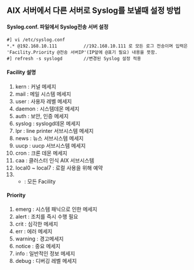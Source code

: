 ## AIX 서버에서 다른 서버로 Syslog를 보낼때 설정 방법
#### Syslog.conf. 파일에서 Syslog전송 서버 설정
```
#] vi /etc/syslog.conf
*.* @192.168.10.111          //192.168.10.111 로 모든 로그 전송이며 입력은 'Facility.Priority @전송 서버IP'(IP앞에 @표기 필요) 내용을 뜻함.
#] refresh -s syslogd        //변경된 Syslog 설정 적용
```
#### Facility 설명
1) kern : 커널 메세지
2) mail : 메일 시스템 메세지
3) user : 사용자 레벨 메세지
4) daemon : 시스템데몬 메세지
5) auth : 보안, 인증 메세지
6) syslog : syslogd데몬 메세지
7) lpr : line printer 서브시스템 메세지
8) news : 뉴스 서브시스템 메세지
9) uucp : uucp 서브시스템 메세지
10) cron : 크론 데몬 메세지
11) caa : 클러스터 인식 AIX 서브시스템
12) local0 ~ local7 : 로컬 사용을 위해 예약
13) * : 모든 Facility

#### Priority
1) emerg : 시스템 패닉으로 인한 메세지
2) alert : 조치를 즉시 수행 필요
3) crit : 심각한 메세지
4) err : 에러 메세지
5) warning : 경고메세지
6) notice : 중요 메세지
7) info : 일반적인 정보 메세지
8) debug : 디버깅 레벨 메세지
